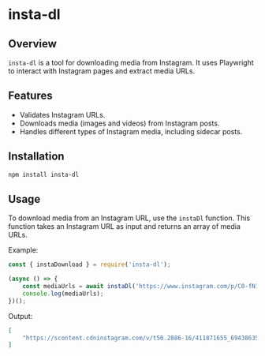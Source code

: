# insta-dl

## Overview
`insta-dl` is a tool for downloading media from Instagram. It uses Playwright to interact with Instagram pages and extract media URLs.

## Features
- Validates Instagram URLs.
- Downloads media (images and videos) from Instagram posts.
- Handles different types of Instagram media, including sidecar posts.

## Installation
```bash
npm install insta-dl
```

## Usage
To download media from an Instagram URL, use the `instaDl` function. This function takes an Instagram URL as input and returns an array of media URLs.

Example:
```javascript
const { instaDownload } = require('insta-dl');

(async () => {
    const mediaUrls = await instaDl('https://www.instagram.com/p/C0-fN1dLPNi/');
    console.log(mediaUrls);
})();
```

Output:
```json
[
    "https://scontent.cdninstagram.com/v/t50.2886-16/411871655_6943863569015015_2167177240664383492_n.mp4?_nc_ht=scontent.cdninstagram.com&_nc_cat=111&_nc_ohc=CEO103UVEfEAX_axHSD&edm=APs17CUBAAAA&ccb=7-5&oh=00_AfBP_Z24NC2U_2z2BBBhfoBp0AGPrqZyXITd_ZvRnmOiGQ&oe=6581A508&_nc_sid=10d13b"
]
```
